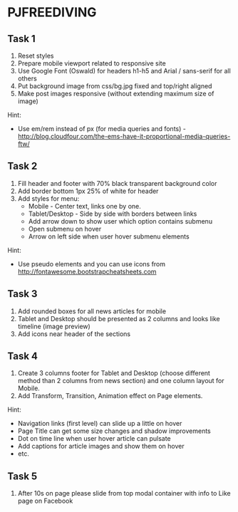 # PJFREEDIVING

## Task 1

1. Reset styles
2. Prepare mobile viewport related to responsive site
3. Use Google Font (Oswald) for headers h1-h5 and Arial / sans-serif for all others
4. Put background image from css/bg.jpg fixed and top/right aligned
5. Make post images responsive (without extending maximum size of image)

Hint:

* Use em/rem instead of px (for media queries and fonts) - http://blog.cloudfour.com/the-ems-have-it-proportional-media-queries-ftw/

## Task 2

1. Fill header and footer with 70% black transparent background color
2. Add border bottom 1px 25% of white for header
3. Add styles for menu:
   * Mobile - Center text, links one by one.
   * Tablet/Desktop - Side by side with borders between links
   * Add arrow down to show user which option contains submenu
   * Open submenu on hover
   * Arrow on left side when user hover submenu elements

Hint:

* Use pseudo elements and you can use icons from http://fontawesome.bootstrapcheatsheets.com

## Task 3

1. Add rounded boxes for all news articles for mobile
2. Tablet and Desktop should be presented as 2 columns and looks like timeline (image preview)
3. Add icons near header of the sections

## Task 4

1. Create 3 columns footer for Tablet and Desktop (choose different method than 2 columns from news section) and one column layout for Mobile.
2. Add Transform, Transition, Animation effect on Page elements.

Hint:

* Navigation links (first level) can slide up a little on hover
* Page Title can get some size changes and shadow improvements
* Dot on time line when user hover article can pulsate
* Add captions for article images and show them on hover
* etc.

## Task 5

1. After 10s on page please slide from top modal container with info to Like page on Facebook
